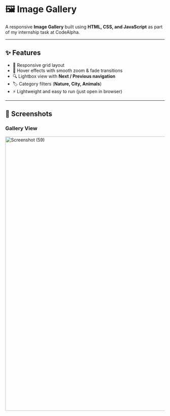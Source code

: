 # 🖼️ Image Gallery  

A responsive **Image Gallery** built using **HTML, CSS, and JavaScript** as part of my internship task at CodeAlpha.  

---

## ✨ Features  
- 📱 Responsive grid layout  
- 🎨 Hover effects with smooth zoom & fade transitions  
- 🔍 Lightbox view with **Next / Previous navigation**  
- 🏷️ Category filters (**Nature, City, Animals**)  
- ⚡ Lightweight and easy to run (just open in browser)  


---

## 📸 Screenshots  

### Gallery View  
<img width="1920" height="866" alt="Screenshot (59)" src="https://github.com/user-attachments/assets/d018a427-8264-403e-acfa-ec4398ac7601" />
